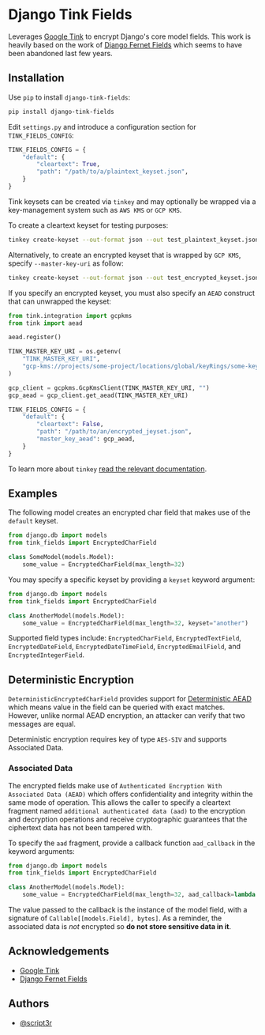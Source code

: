 
# Django Tink Fields

Leverages [Google Tink](https://developers.google.com/tink) to encrypt Django's core model fields. This work is heavily based on the work of [Django Fernet Fields](https://github.com/orcasgit/django-fernet-fields) which seems to have been abandoned last few years.

## Installation

Use `pip` to install `django-tink-fields`:

```bash
pip install django-tink-fields
```

Edit `settings.py` and introduce a configuration section for `TINK_FIELDS_CONFIG`:

```python
TINK_FIELDS_CONFIG = {
    "default": {
        "cleartext": True,
        "path": "/path/to/a/plaintext_keyset.json",
    }
}
```

Tink keysets can be created via `tinkey` and may optionally be wrapped via a key-management system such as `AWS KMS` or `GCP KMS`.

To create a cleartext keyset for testing purposes:

```bash
tinkey create-keyset --out-format json --out test_plaintext_keyset.json --key-template AES128_GCM
```

Alternatively, to create an encrypted keyset that is wrapped by `GCP KMS`, specify `--master-key-uri` as follow:

```bash
tinkey create-keyset --out-format json --out test_encrypted_keyset.json --key-template AES128_GCM --master-key-uri=gcp-kms://projects/foo1/locations/global/keyRings/foo2/cryptoKeys/foo3
```

If you specify an encrypted keyset, you must also specify an `AEAD` construct that can unwrapped the keyset:

```python
from tink.integration import gcpkms
from tink import aead

aead.register()

TINK_MASTER_KEY_URI = os.getenv(
    "TINK_MASTER_KEY_URI",
    "gcp-kms://projects/some-project/locations/global/keyRings/some-keyring/cryptoKeys/some-key",
)

gcp_client = gcpkms.GcpKmsClient(TINK_MASTER_KEY_URI, "")
gcp_aead = gcp_client.get_aead(TINK_MASTER_KEY_URI)

TINK_FIELDS_CONFIG = {
    "default": {
        "cleartext": False,
        "path": "/path/to/an/encrypted_jeyset.json",
        "master_key_aead": gcp_aead,
    }
}
```

To learn more about `tinkey` [read the relevant documentation](https://github.com/google/tink/blob/master/docs/TINKEY.md).

## Examples

The following model creates an encrypted char field that makes use of the `default` keyset.

```python
from django.db import models
from tink_fields import EncryptedCharField

class SomeModel(models.Model):
    some_value = EncryptedCharField(max_length=32)

```

You may specify a specific keyset by providing a `keyset` keyword argument:

```python
from django.db import models
from tink_fields import EncryptedCharField

class AnotherModel(models.Model):
    some_value = EncryptedCharField(max_length=32, keyset="another")

```

Supported field types include: `EncryptedCharField`, `EncryptedTextField`, `EncryptedDateField`, `EncryptedDateTimeField`, `EncryptedEmailField`, and `EncryptedIntegerField`.

## Deterministic Encryption

`DeterministicEncryptedCharField` provides support for [Deterministic AEAD](https://developers.google.com/tink/deterministic-aead) which means value in the field can be queried with exact matches. However, unlike normal AEAD encryption, an attacker can verify that two messages are equal.

Deterministic encryption requires key of type `AES-SIV` and supports Associated Data.

### Associated Data

The encrypted fields make use of `Authenticated Encryption With Associated Data (AEAD)` which offers confidentiality and integrity within the same mode of operation. This allows the caller to specify a cleartext fragment named `additional authenticated data (aad)` to the encryption and decryption operations and receive cryptographic guarantees that the ciphertext data has not been tampered with.

To specify the `aad` fragment, provide a callback function `aad_callback` in the keyword arguments:

```python
from django.db import models
from tink_fields import EncryptedCharField

class AnotherModel(models.Model):
    some_value = EncryptedCharField(max_length=32, aad_callback=lambda x: b"some value")

```

The value passed to the callback is the instance of the model field, with a signature of `Callable[[models.Field], bytes]`. As a reminder, the associated data is *not* encrypted so **do not store sensitive data in it**.

## Acknowledgements

- [Google Tink](https://github.com/google/tink/blob/master/docs/PYTHON-HOWTO.md)
- [Django Fernet Fields](https://github.com/orcasgit/django-fernet-fields)

## Authors

- [@script3r](https://www.github.com/script3r)
